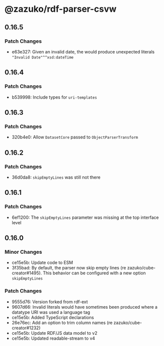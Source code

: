 # @zazuko/rdf-parser-csvw

## 0.16.5

### Patch Changes

- e63e327: Given an invalid date, the would produce unexpected literals `"Invalid Date"^^xsd:dateTime`

## 0.16.4

### Patch Changes

- b539998: Include types for `uri-templates`

## 0.16.3

### Patch Changes

- 320b4e0: Allow `DatasetCore` passed to `ObjectParserTransform`

## 0.16.2

### Patch Changes

- 36d0da8: `skipEmptyLines` was still not there

## 0.16.1

### Patch Changes

- 6ef1200: The `skipEmptyLines` parameter was missing at the top interface level

## 0.16.0

### Minor Changes

- ce15e5b: Update code to ESM
- 3f35bad: By default, the parser now skip empty lines (re zazuko/cube-creator#1495). This behavior can be configured with a new option `skipEmptyLines`

### Patch Changes

- 9555d76: Version forked from rdf-ext
- 9607d66: Invalid literals would have sometimes been produced where a datatype URI was used a language tag
- ce15e5b: Added TypeScript declarations
- 26e76ec: Add an option to trim column names (re zazuko/cube-creator#1232)
- ce15e5b: Update RDF/JS data model to v2
- ce15e5b: Updated readable-stream to v4
